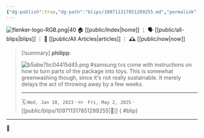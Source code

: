 ```yaml
---
{"dg-publish":true,"dg-path":"blips/109711317851289255.md","permalink":"/blips/109711317851289255/","title":"philipp on mastodon @ 2023-01-18"}
---
```



<div class="transclusion internal-embed is-loaded"><div class="markdown-embed">




![flenker-logo-RGB.png|40](/img/user/attachments/flenker-logo-RGB.png)
🏠 [[public/Index\|home]]  ⋮ 🗣️ [[public/all-blips\|blips]] ⋮  📝 [[public/All Articles\|articles]]  ⋮ 🕰️ [[public/now\|now]]


</div></div>


> [!summary] **philipp**:
>
> ![b5abe7bc04415d45.png](/img/user/attachments/b5abe7bc04415d45.png)
> #samsung tvs come with instructions on how to turn parts of the package into toys. This is somewhat greenwashing though, since it's not really sustainable. It merely delays the act of throwing away by a few weeks.
> - - -
>
> 🗓️ <code>Wed, Jan 18, 2023</code>  · ✏️ <code> Fri, May 2, 2025</code>  · [[public/blips/109711317851289255\|🔗]]
{ #blip}


- - -

 👾
